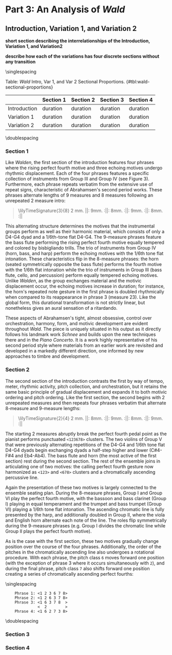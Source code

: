 # Part 3: An Analysis of *Wald*
## Introduction, Variation 1, and Variation 2
**short section describing the interrelationships of the Introduction, Variation 1, and Variation2**

**describe how each of the variations has four discrete sections without any transition**

\singlespacing

Table: *Wald* Intro, Var 1, and Var 2 Sectional Proportions. {#tbl:wald-sectional-proportions}

|              | Section 1 | Section 2 | Section 3 | Section 4 |
|:-------------|:----------|:----------|:----------|:----------|
| Introduction | duration  | duration  | duration  | duration  |
| Variation 1  | duration  | duration  | duration  | duration  |
| Variation 2  | duration  | duration  | duration  | duration  |

\doublespacing

### Section 1
Like *Walden*, the first section of the introduction features four phrases where the rising perfect fourth motive and three echoing motives undergo rhythmic displacement. Each of the four phrases features a specific collection of instruments from Group III and Group IV (see Figure 3). Furthermore, each phrase repeats verbatim from the extensive use of repeat signs, characteristic of Abrahamsen's second period works. These phrases alternate lengths of 9 measures and 8 measures following an unrepeated 2 measure intro:

> \lilyTimeSignature{3}{8} 2 mm. ||: 9mm. :||: 8mm. :||: 9mm. :||: 8mm. :||

This alternating structure determines the motives that the instrumental groups perform as well as their harmonic material, which consists of only a D4-G4 dyad and a 1/6th-tone flat D4-G4. The 9-measure phrases feature the bass flute performing the rising perfect fourth motive equally tempered and colored by bisbigliando trills. The trio of instruments from Group IV (horn, bass, and harp) perform the echoing motives with the 1/6th tone flat intonation. These characteristics flip in the 8-measure phrases: the horn (seated symmetrically opposite the bass flute) performs the fourth motive with the 1/6th flat intonation while the trio of instruments in Group III (bass flute, cello, and percussion) perform equally tempered echoing motives. Unlike *Walden*, as the group exchanges material and the motivic displacement occur, the echoing motives increase in duration; for instance, the horn's repeated note gesture in the first phrase is doubled rhythmically when compared to its reappearance in phrase 3 (measure 23). Like the global form, this durational transformation is not strictly linear, but nonetheless gives an aural sensation of a ritardando.

These aspects of Abrahamsen's tight, almost obsessive, control over orchestration, harmony, form, and motivic development are evident throughout *Wald*. The piece is uniquely situated in his output as it directly follows his landmark work *Schnee* and builds upon the new techniques there and in the *Piano Concerto*. It is a work highly representative of his second period style where materials from an earlier work are revisited and developed in a markedly different direction, one informed by new approaches to timbre and development.

### Section 2
The second section of the introduction contrasts the first by way of tempo, meter, rhythmic activity, pitch collection, and orchestration, but it retains the same basic principle of gradual displacement and expands it to both motivic ordering and pitch ordering. Like the first section, the second begins with 2 unrepeated measures and then repeats four phrases verbatim that alternate 8-measure and 9-measure lengths:

> \lilyTimeSignature{2}{4} 2 mm. ||: 8mm. :||: 9mm. :||: 8mm. :||: 9mm. :||

The starting 2 measures abruptly break the perfect fourth pedal point as the pianist performs punctuated `<123678>` clusters. The two violins of Group V that were previously alternating repetitions of the D4-G4 and 1/6th tone flat D4-G4 dyads begin exchanging dyads a half-step higher and lower (C#4-F#4 and Eb4-Ab4). The bass flute and horn (the most active of the first section) rest during the second section. The rest of the ensemble joins in articulating one of two motives: the calling perfect fourth gesture now harmonized as `<123>` and `<678>` clusters and a chromatically ascending percussive line.

Again the presentation of these two motives is largely connected to the ensemble seating plan. During the 8-measure phrases, Group I and Group VI play the perfect fourth motive, with the bassoon and bass clarinet (Group I) playing in equal temperament and the trumpet and bass trumpet (Group VI) playing a 1/6th tone flat intonation. The ascending chromatic line is fully presented by the harp, and additionally doubled in Group II, where the viola and English horn alternate each note of the line. The roles flip symmetrically during the 9-measure phrases (e.g. Group I divides the chromatic line while Group II plays the perfect fourth motive).

As is the case with the first section, these two motives gradually change position over the course of the four phrases. Additionally, the order of the pitches in the chromatically ascending line also undergoes a rotational procedure. With each phrase, the pitch class `6` moves forward one position (with the exception of phrase 3 where it occurs simultaneously with `2`), and during the final phrase, pitch class `7` also shifts forward one position creating a series of chromatically ascending perfect fourths:

\singlespacing

~~~
    Phrase 1: <1 2 3 6 7 8>
    Phrase 2: <1 2 6 3 7 8>
    Phrase 3: <1 6 3 7 8  >
              <  2        >
    Phrase 4: <1 6 2 7 3 8>
~~~

\doublespacing

### Section 3
### Section 4
